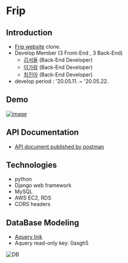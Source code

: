 # Frip 

## Introduction
- [Frip website](https://www.frip.co.kr/) clone.
- Develop Member (3 Front-End , 3 Back-End)
  - [김서율](https://github.com/zoeyul07) (Back-End Developer)
  - [이가람](https://github.com/Magrfs) (Back-End Developer)
  - [최진아](https://github.com/2cong) (Back-End Developer)
- develop period : '20.05.11. ~ '20.05.22.

## Demo
[![image](https://images.velog.io/images/2cong/post/48d92197-37fe-4f67-9446-982897cd1439/Screen%20Shot%202020-07-02%20at%209.31.48%20PM.png)](https://youtu.be/apfI_CPeKQg)


## API Documentation
- [API document published by postman](https://documenter.getpostman.com/view/11453306/T17FATaF)

## Technologies
- python
- Django web framework
- MySQL
- AWS EC2, RDS
- CORS headers

## DataBase Modeling
- [Aquery link](https://aquerytool.com:443/aquerymain/index/?rurl=af1e6984-55f7-46ef-ac7a-7322993aa1b1&)
- Aquery read-only key: 0axgh5

![DB](https://images.velog.io/images/2cong/post/f41ecf7e-297b-4ac7-a8bf-d96bb832530b/fleap_20200702_40_50.png)
